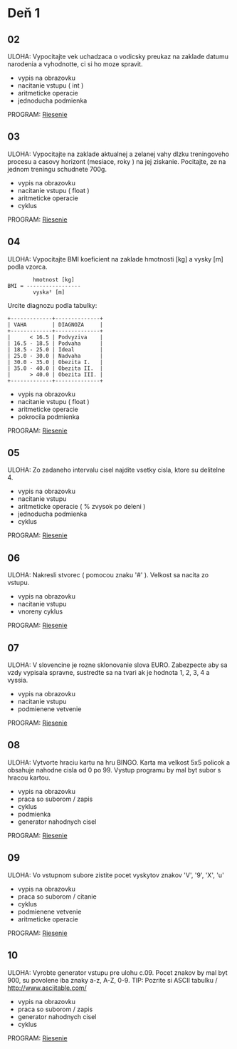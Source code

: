 # Deň 1

## 02

ULOHA: Vypocitajte vek uchadzaca o vodicsky preukaz na zaklade datumu narodenia a vyhodnotte, ci si ho moze spravit.

- vypis na obrazovku
- nacitanie vstupu ( int )
- aritmeticke operacie
- jednoducha podmienka

PROGRAM: [Riesenie](02.c)

## 03

ULOHA: Vypocitajte na zaklade aktualnej a zelanej vahy dlzku treningoveho procesu a casovy horizont (mesiace, roky ) na jej ziskanie.
Pocitajte, ze na jednom treningu schudnete 700g.

- vypis na obrazovku
- nacitanie vstupu ( float )
- aritmeticke operacie
- cyklus

PROGRAM: [Riesenie](03.c)

## 04

ULOHA: Vypocitajte BMI koeficient na zaklade hmotnosti [kg] a vysky [m] podla vzorca. 

            hmotnost [kg]
    BMI = -----------------
            vyska² [m] 

Urcite diagnozu podla tabulky:

    +-------------+--------------+
    | VAHA        | DIAGNOZA     |
    +-------------+--------------+
    |      < 16.5 | Podvyziva    |
    | 16.5 - 18.5 | Podvaha      |
    | 18.5 - 25.0 | Ideal        |
    | 25.0 - 30.0 | Nadvaha      |
    | 30.0 - 35.0 | Obezita I.   |
    | 35.0 - 40.0 | Obezita II.  |
    |      > 40.0 | Obezita III. |
    +-------------+--------------+

- vypis na obrazovku
- nacitanie vstupu ( float )
- aritmeticke operacie
- pokrocila podmienka

PROGRAM: [Riesenie](04.c)

## 05

ULOHA: Zo zadaneho intervalu cisel najdite vsetky cisla, ktore su delitelne 4.

- vypis na obrazovku
- nacitanie vstupu
- aritmeticke operacie ( % zvysok po deleni )
- jednoducha podmienka
- cyklus

PROGRAM: [Riesenie](05.c)

## 06

ULOHA: Nakresli stvorec ( pomocou znaku '#' ). Velkost sa nacita zo vstupu.

- vypis na obrazovku
- nacitanie vstupu
- vnoreny cyklus

PROGRAM: [Riesenie](06.c)

## 07

ULOHA: V slovencine je rozne sklonovanie slova EURO. Zabezpecte aby sa vzdy vypisala spravne, sustredte sa na tvari ak je hodnota 1, 2, 3, 4 a vyssia.

- vypis na obrazovku
- nacitanie vstupu
- podmienene vetvenie

PROGRAM: [Riesenie](07.c)

## 08

ULOHA: Vytvorte hraciu kartu na hru BINGO. Karta ma velkost 5x5 policok a obsahuje nahodne cisla od 0 po 99. Vystup programu by mal byt subor s hracou kartou.

- vypis na obrazovku
- praca so suborom / zapis
- cyklus
- podmienka
- generator nahodnych cisel

PROGRAM: [Riesenie](08.c)

## 09

ULOHA: Vo vstupnom subore zistite pocet vyskytov znakov 'V', '9', 'X', 'u'

- vypis na obrazovku
- praca so suborom / citanie
- cyklus
- podmienene vetvenie
- aritmeticke operacie

PROGRAM: [Riesenie](09.c)

## 10

ULOHA: Vyrobte generator vstupu pre ulohu c.09. Pocet znakov by mal byt 900, su povolene iba znaky a-z, A-Z, 0-9. TIP: Pozrite si ASCII tabulku / http://www.asciitable.com/

- vypis na obrazovku
- praca so suborom / zapis
- generator nahodnych cisel
- cyklus

PROGRAM: [Riesenie](10.c)